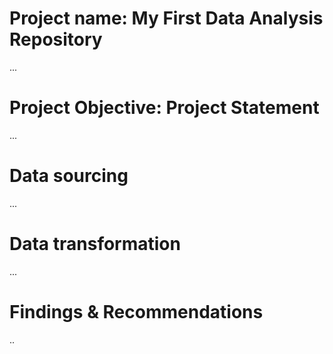 # Project name: My First Data Analysis Repository

...
# Project Objective: Project Statement 
...
# Data sourcing

...
# Data transformation 

...
# Findings & Recommendations 

..
